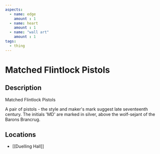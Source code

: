 ```yaml
---
aspects: 
  - name: edge
    amount : 1
  - name: heart
    amount : 1
  - name: "wall art"
    amount : 1
tags:
  - thing
---
```


# Matched Flintlock Pistols

## Description
Matched Flintlock Pistols

A pair of pistols - the style and maker's mark suggest late seventeenth century.  The initials 'MD' are marked in silver, above the wolf-sejant of the Barons Brancrug.
## Locations
- [[Duelling Hall]]
